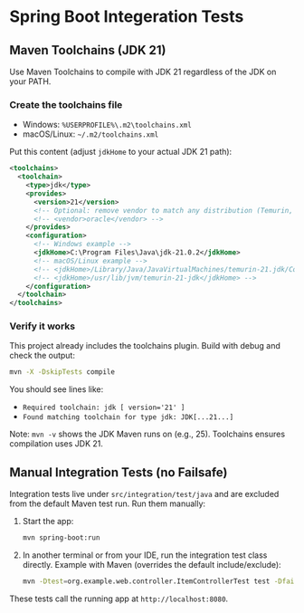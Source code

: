# Spring Boot Integeration Tests

## Maven Toolchains (JDK 21)

Use Maven Toolchains to compile with JDK 21 regardless of the JDK on your PATH.

### Create the toolchains file

- Windows: `%USERPROFILE%\.m2\toolchains.xml`
- macOS/Linux: `~/.m2/toolchains.xml`

Put this content (adjust `jdkHome` to your actual JDK 21 path):

```xml
<toolchains>
  <toolchain>
    <type>jdk</type>
    <provides>
      <version>21</version>
      <!-- Optional: remove vendor to match any distribution (Temurin, Zulu, Oracle, etc.) -->
      <!-- <vendor>oracle</vendor> -->
    </provides>
    <configuration>
      <!-- Windows example -->
      <jdkHome>C:\Program Files\Java\jdk-21.0.2</jdkHome>
      <!-- macOS/Linux example -->
      <!-- <jdkHome>/Library/Java/JavaVirtualMachines/temurin-21.jdk/Contents/Home</jdkHome> -->
      <!-- <jdkHome>/usr/lib/jvm/temurin-21-jdk</jdkHome> -->
    </configuration>
  </toolchain>
</toolchains>
```

### Verify it works

This project already includes the toolchains plugin. Build with debug and check the output:

```bash
mvn -X -DskipTests compile
```

You should see lines like:

- `Required toolchain: jdk [ version='21' ]`
- `Found matching toolchain for type jdk: JDK[...21...]`

Note: `mvn -v` shows the JDK Maven runs on (e.g., 25). Toolchains ensures compilation uses JDK 21.

## Manual Integration Tests (no Failsafe)

Integration tests live under `src/integration/test/java` and are excluded from the default Maven test run. Run them manually:

1. Start the app:

   ```bash
   mvn spring-boot:run
   ```

2. In another terminal or from your IDE, run the integration test class directly. Example with Maven (overrides the default include/exclude):

   ```bash
   mvn -Dtest=org.example.web.controller.ItemControllerTest test -DfailIfNoTests=false
   ```

These tests call the running app at `http://localhost:8080`.
